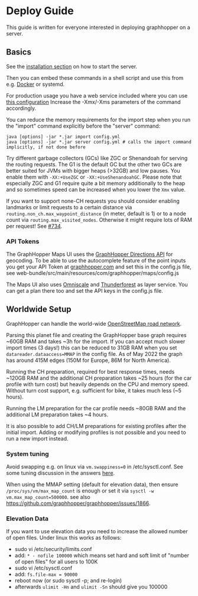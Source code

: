 # Deploy Guide

This guide is written for everyone interested in deploying graphhopper on a server.

## Basics

See the [installation section](../../README.md#installation) on how to start the server.

Then you can embed these commands in a shell script and use this from e.g. [Docker](../../README.md#docker) or systemd.

For production usage you have a web service included where you can use [this configuration](https://raw.githubusercontent.com/graphhopper/graphhopper/master/config-example.yml)
Increase the -Xmx/-Xms parameters of the command accordingly.

You can reduce the memory requirements for the import step when you run the
"import" command explicitly before the "server" command:

```
java [options] -jar *.jar import config.yml
java [options] -jar *.jar server config.yml # calls the import command implicitly, if not done before
```

Try different garbage collectors (GCs) like ZGC or Shenandoah for serving the
routing requests. The G1 is the default GC but the other two GCs are better suited for JVMs with bigger heaps (>32GB) and low pauses.
You enable them with `-XX:+UseZGC` or `-XX:+UseShenandoahGC`. Please note that especially ZGC and G1 require quite a
bit memory additionally to the heap and so sometimes speed can be increased when you lower the `Xmx` value.

If you want to support none-CH requests you should consider enabling landmarks or limit requests to a
certain distance via `routing.non_ch.max_waypoint_distance` (in meter, default is 1) or
to a node count via `routing.max_visited_nodes`.
Otherwise it might require lots of RAM per request! See [#734](https://github.com/graphhopper/graphhopper/issues/734).

### API Tokens

The GraphHopper Maps UI uses the [GraphHopper Directions API](https://docs.graphhopper.com/#tag/Geocoding-API) for geocoding.
To be able to use the autocomplete feature of the point inputs you get your API Token at
[graphhopper.com](https://www.graphhopper.com/) and set this in the config.js file, see
web-bundle/src/main/resources/com/graphhopper/maps/config.js

The Maps UI also uses [Omniscale](http://omniscale.com/) and [Thunderforest](http://thunderforest.com/) as layer service.
You can get a plan there too and set the API keys in the config.js file.


## Worldwide Setup

GraphHopper can handle the world-wide [OpenStreetMap road network](http://planet.osm.org/).

Parsing this planet file and creating the GraphHopper base graph requires ~60GB RAM and takes ~3h for the import. If you can accept
much slower import times (3 days!) this can be reduced to 31GB RAM when you set `datareader.dataaccess=MMAP` in the config file.
As of May 2022 the graph has around 415M edges (150M for Europe, 86M for North America).

Running the CH preparation, required for best response times, needs ~120GB RAM and the additional CH preparation takes ~25 hours
(for the car profile with turn cost) but heavily depends on the CPU and memory speed. Without turn cost
support, e.g. sufficient for bike, it takes much less (~5 hours).

Running the LM preparation for the car profile needs ~80GB RAM and
the additional LM preparation takes ~4 hours.

It is also possible to add CH/LM preparations for existing profiles after the initial import.
Adding or modifying profiles is not possible and you need to run a new import instead.

### System tuning

Avoid swapping e.g. on linux via `vm.swappiness=0` in /etc/sysctl.conf. See some tuning discussion in the answers [here](http://stackoverflow.com/q/38905739/194609).

When using the MMAP setting (default for elevation data), then ensure `/proc/sys/vm/max_map_count` is enough or set it via `sysctl -w vm.max_map_count=500000`. see also https://github.com/graphhopper/graphhopper/issues/1866.

### Elevation Data

If you want to use elevation data you need to increase the allowed number of open files. Under linux this works as follows:

 * sudo vi /etc/security/limits.conf
 * add: `* - nofile 100000`
   which means set hard and soft limit of "number of open files" for all users to 100K
 * sudo vi /etc/sysctl.conf
 * add: `fs.file-max = 90000`
 * reboot now (or sudo sysctl -p; and re-login)
 * afterwards `ulimit -Hn` and `ulimit -Sn` should give you 100000
 

